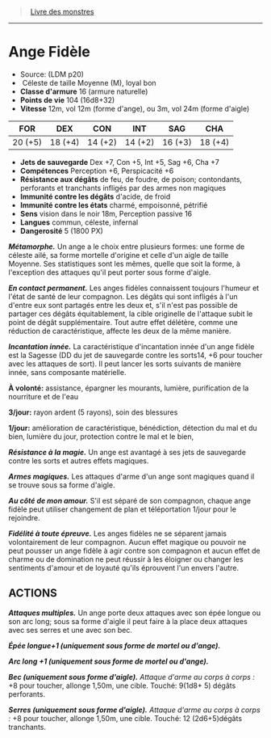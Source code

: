 ﻿> [Livre des monstres](tome_of_beasts.md)

---

# Ange Fidèle

- Source: (LDM p20)
-  Céleste de taille Moyenne (M), loyal bon
- **Classe d'armure** 16 (armure naturelle)
- **Points de vie** 104 (16d8+32)
- **Vitesse** 12m, vol 12m (forme d'ange), ou 3m, vol 24m (forme d'aigle)

|FOR|DEX|CON|INT|SAG|CHA|
|---|---|---|---|---|---|
|20 (+5)|18 (+4)|14 (+2)|14 (+2)|16 (+3)|18 (+4)|

- **Jets de sauvegarde** Dex +7, Con +5, Int +5, Sag +6, Cha +7
- **Compétences** Perception +6, Perspicacité +6
- **Résistance aux dégâts** de feu, de foudre, de poison; contondants, perforants et tranchants infligés par des armes non magiques
- **Immunité contre les dégâts** d'acide, de froid
- **Immunité contre les états** charmé, empoisonné, pétrifié
- **Sens** vision dans le noir 18m, Perception passive 16
- **Langues** commun, céleste, infernal
- **Dangerosité** 5 (1800 PX)

**_Métamorphe._** Un ange a le choix entre plusieurs formes: une forme de céleste ailé, sa forme mortelle d'origine et celle d'un aigle de taille Moyenne. Ses statistiques sont les mêmes, quelle que soit la forme, à l'exception des attaques qu'il peut porter sous forme d'aigle.

**_En contact permanent._** Les anges fidèles connaissent toujours l'humeur et l'état de santé de leur compagnon. Les dégâts qui sont infligés à l'un d'entre eux sont partagés entre les deux et, s'il n'est pas possible de partager ces dégâts équitablement, la cible originelle de l'attaque subit le point de dégât supplémentaire. Tout autre effet délétère, comme une réduction de caractéristique, affecte les deux de la même manière.

**_Incantation innée._** La caractéristique d'incantation innée d'un ange fidèle est la Sagesse (DD du jet de sauvegarde contre les sorts14, +6 pour toucher avec les attaques de sort). Il peut lancer les sorts suivants de manière innée, sans composante matérielle.

**À volonté:** assistance, épargner les mourants, lumière, purification de la nourriture et de l'eau

**3/jour:** rayon ardent (5 rayons), soin des blessures

**1/jour:** amélioration de caractéristique, bénédiction, détection du mal et du bien, lumière du jour, protection contre le mal et le bien,

**_Résistance à la magie._** Un ange est avantagé à ses jets de sauvegarde contre les sorts et autres effets magiques.

**_Armes magiques._** Les attaques d'arme d'un ange sont magiques quand il se trouve sous sa forme d'aigle.

**_Au côté de mon amour._** S'il est séparé de son compagnon, chaque ange fidèle peut utiliser changement de plan et téléportation 1/jour pour le rejoindre.

**_Fidélité à toute épreuve._** Les anges fidèles ne se séparent jamais volontairement de leur compagnon. Aucun effet magique ou pouvoir ne peut pousser un ange fidèle à agir contre son compagnon et aucun effet de charme ou de domination ne peut réussir à les éloigner ou changer les sentiments d'amour et de loyauté qu'ils éprouvent l'un envers l'autre.

## ACTIONS

**_Attaques multiples._** Un ange porte deux attaques avec son épée longue ou son arc long; sous sa forme d'aigle il peut faire à la place deux attaques avec ses serres et une avec son bec.

**_Épée longue+1 (uniquement sous forme de mortel ou d'ange)._**

**_Arc long +1 (uniquement sous forme de mortel ou d'ange)._**

**_Bec (uniquement sous forme d'aigle)._** _Attaque d'arme au corps à corps :_ +8 pour toucher, allonge 1,50m, une cible. Touché: 9(1d8+ 5) dégâts perforants.

**_Serres (uniquement sous forme d'aigle)._** _Attaque d'arme au corps à corps :_ +8 pour toucher, allonge 1,50m, une cible. Touché: 12 (2d6+5)dégâts tranchants.

